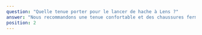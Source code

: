 ```yaml
---
question: "Quelle tenue porter pour le lancer de hache à Lens ?"
answer: "Nous recommandons une tenue confortable et des chaussures fermées antidérapantes pour votre session de lancer de hache à Lens. Pensez à retirer bijoux, ceintures à boucles saillantes et objets dans les poches. Apportez une bouteille d’eau pour les pauses hydratation."
position: 2
---
```

